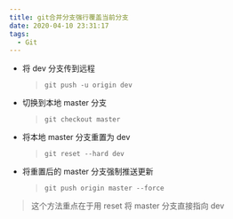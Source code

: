 ```yaml
---
title: git合并分支强行覆盖当前分支
date: 2020-04-10 23:31:17
tags:
  - Git
---
```


- 将 dev 分支传到远程
  > `git push -u origin dev`
- 切换到本地 master 分支
  > `git checkout master`
- 将本地 master 分支重置为 dev
  > `git reset --hard dev`
- 将重置后的 master 分支强制推送更新
  > `git push origin master --force`

> 这个方法重点在于用 reset 将 master 分支直接指向 dev
